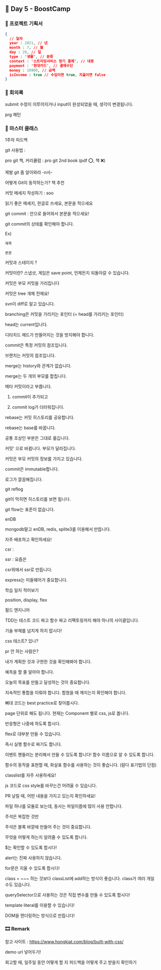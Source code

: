 ## 📕 Day 5 - BoostCamp

### 📘 프로젝트 기획서

```json
{
  // 일자
  year : 2021, // 년
  month : 7, // 월
  day : 20, // 일
  type : '생활', // 분류
  context : '스트리밍서비스 정기 결제', // 내용
  payment : '현대카드', // 결재수단
  money : 10900, // 금액
  isIncome : true // 수입이면 true, 지출이면 false      
}
```

### 📘 회의록

submit 수정이 이루어지거나 input이 완성되었을 때, 생각이 변경됩니다.

prg 패턴

### 📘 마스터 클래스

1주차 피드백 

git 사용법 :

pro git 책, 커리큘럼 : pro git 2nd book (pdf ⭕, 책 ❌)

제발 git 좀 알아와라 -n사-

어떻게 Git이 동작하는가? 책 추천

커밋 메세지 작성하기 : soo

읽기 좋은 메세지, 한글로 쓰세요, 본문을 적으세요

git commit : 안으로 들어와서 본문을 적으세요!

git commit의 상태를 확인해야 합니다.

Ex)

```
제목

본문
```

커밋과 스테이지 ?

커밋이란? 스냅샷, 게임은 save point, 언제든지 되돌아갈 수 있습니다.

커밋은 부모 커밋을 가리킵니다

커밋은 tree 개체 전체요!

svn이 diff로 알고 있습니다.

branching은 커밋을 가리키는 포인터 (= head를 가리키는 포인터)

head는 current입니다.

디타치드 헤드가 만들어지는 것을 방지해야 합니다.

commit은 특정 커밋의 참조입니다.

브랜치는 커밋의 참조입니다.

merge는 history와 관계가 없습니다.

merge는 두 개의 부모를 합칩니다.

메타 커밋이라고 부릅니다.

1. commit이 추가되고

2. commit log가 더러워집니다.

rebase는 커밋 히스토리를 공유합니다.

rebase는 base를 바꿉니다.

공통 조상인 부분은 그대로 옮깁니다.

커밋' 으로 바뀝니다. 부모가 달라집니다.

커밋은 부모 커밋의 정보를 가지고 있습니다.

commit은 immutable합니다.

로그가 깔끔해집니다.

git reflog

git이 막히면 히스토리를 보면 됩니다.

git flow는 표준이 없습니다. 

enDB

mongodb말고 enDB, redis, splite3를 이용해서 만듭니다.

자주 배포하고 확인하세요!

csr : 

ssr : 요즘은

csr위에서 ssr로 만듭니다.

express는 미들웨어가 중요합니다.

학습 일지 적어보기

position, display, flex

필드 엔지니어

TDD는 테스트 코드 짜고 함수 짜고 리팩토링까지 해야 하나의 사이클입니다.

기술 부채를 넘치게 하지 맙시다!

css 테스트? 있나?

pr 안 하는 사람은? 

내가 계획한 것과 구현한 것을 확인해봐야 합니다.

예측을 할 줄 알아야 합니다.

오늘의 목표를 만들고 달성하는 것이 중요합니다.

지속적인 통합을 이뤄야 합니다. 합쳤을 때 깨지는지 확인해야 합니다.

뼈대 코드는 best practice로 찾아봅시다.

page 단위로 해도 됩니다. 현재는 Component 별로 css, js로 봅니다.

반응형은 나중에 하도록 합시다.

flex로 대부분 만들 수 있습니다.

즉시 실행 함수로 짜기도 합니다.

이벤트 핸들러는 분리해서 만들 수 있도록 합니다! 함수 이름으로 알 수 있도록 합니다.

함수의 동작을 표현할 때, 화살표 함수를 사용하는 것이 좋습니다. (람다 표기법의 단점)

classlist를 자주 사용하세요!

js 코드로 css style를 바꾸는건 어려울 수 있습니다.

PR 날릴 때, 어떤 내용을 가지고 있는지 확인하세요!

파일 하나를 모듈로 보는데, 동사는 파일이름에 많이 사용 안합니다.

주석은 복잡한 것만

주석은 블록 바깥에 만들어 주는 것이 중요합니다.

무엇을 어떻게 하는지 알려줄 수 있도록 합니다.

$는 확인할 수 있도록 합시다!

alert는 진짜 사용하지 않습니다.

for문은 지울 수 있도록 합시다!

class = ~~~ 하는 것보다 classList에 add하는 방식이 좋습니다. class가 여러 개일 수도 있습니다.

querySelector으로 사용하는 것은 직접 변수를 만들 수 있도록 합시다!

template literal를 이용할 수 있습니다!

DOM을 렌더링하는 방식으로 만듭니다!

### 🎞 Remark

참고 사이트 : https://www.hongkiat.com/blog/built-with-css/

demo url 넣어두기!

회고할 때, 일주일 동안 어떻게 할 지 피드백을 어떻게 주고 받을지 확인하기
